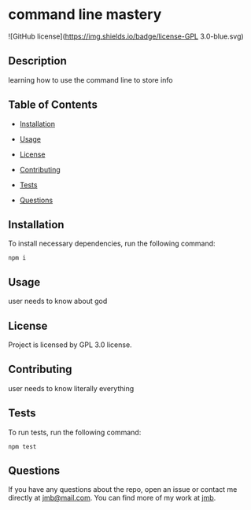 # command line mastery
![GitHub license](https://img.shields.io/badge/license-GPL 3.0-blue.svg)

## Description

learning how to use the command line to store info

## Table of Contents 

* [Installation](#installation)

* [Usage](#usage)

* [License](#license)

* [Contributing](#contributing)

* [Tests](#tests)

* [Questions](#questions)

## Installation

To install necessary dependencies, run the following command:

```
npm i
```

## Usage

user needs to know about god

## License

Project is licensed by GPL 3.0 license.
  
## Contributing

user needs to know literally everything

## Tests

To run tests, run the following command:

```
npm test
```

## Questions

If you have any questions about the repo, open an issue or contact me directly at jmb@mail.com. You can find more of my work at [jmb](https://github.com/jmb/).

